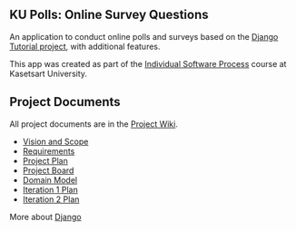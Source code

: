 ## KU Polls: Online Survey Questions 

An application to conduct online polls and surveys based
on the [Django Tutorial project](https://docs.djangoproject.com/en/4.1/intro/tutorial01/), with
additional features.

This app was created as part of the [Individual Software Process](
https://cpske.github.io/ISP) course at Kasetsart University.

## Project Documents

All project documents are in the [Project Wiki](../../wiki/Home).

- [Vision and Scope](https://github.com/oaoak/ku-polls/wiki/Vision-and-Scope)
- [Requirements](https://github.com/oaoak/ku-polls/wiki/Requirements)
- [Project Plan](https://github.com/oaoak/ku-polls/wiki/Project-Plan)
- [Project Board](https://github.com/users/oaoak/projects/3)
- [Domain Model](https://github.com/oaoak/ku-polls/wiki/Domain-Model)
- [Iteration 1 Plan](https://github.com/oaoak/ku-polls/wiki/Iteration-1-Plan)
- [Iteration 2 Plan](https://github.com/oaoak/ku-polls/wiki/Iteration-2-Plan)

More about [Django](https://www.w3schools.com/django/)
